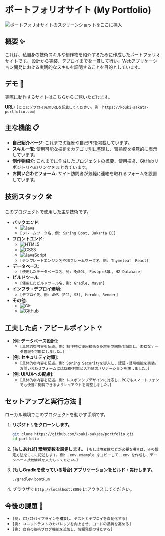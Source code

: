 # ポートフォリオサイト (My Portfolio)

![ポートフォリオサイトのスクリーンショットをここに挿入](ここに画像のURLやパスを記載)

## 概要 ✨

これは、私自身の技術スキルや制作物を紹介するために作成したポートフォリオサイトです。
設計から実装、デプロイまでを一貫して行い、Webアプリケーション開発における実践的なスキルを証明することを目的としています。

## デモ 🚀

実際に動作するサイトはこちらからご覧いただけます。

**URL:** `[ここにデプロイ先のURLを記載してください。例: https://kouki-sakata-portfolio.com]`

## 主な機能 📋

*   **自己紹介ページ**: これまでの経歴や自己PRを掲載しています。
*   **スキル一覧**: 使用可能な技術をカテゴリ別に整理し、習熟度を視覚的に表示しています。
*   **制作物紹介**: これまでに作成したプロジェクトの概要、使用技術、GitHubリポジトリへのリンクをまとめています。
*   **お問い合わせフォーム**: サイト訪問者が気軽に連絡を取れるフォームを設置しています。

## 技術スタック 🛠️

このプロジェクトで使用した主な技術です。

*   **バックエンド**:
    *   ![Java](https://img.shields.io/badge/Java-ED8B00?style=for-the-badge&logo=java&logoColor=white)
    *   `[フレームワーク名、例: Spring Boot, Jakarta EE]`
*   **フロントエンド**:
    *   ![HTML5](https://img.shields.io/badge/HTML5-E34F26?style=for-the-badge&logo=html5&logoColor=white)
    *   ![CSS3](https://img.shields.io/badge/CSS3-1572B6?style=for-the-badge&logo=css3&logoColor=white)
    *   ![JavaScript](https://img.shields.io/badge/JavaScript-F7DF1E?style=for-the-badge&logo=javascript&logoColor=black)
    *   `[テンプレートエンジン名やJSフレームワーク名、例: Thymeleaf, React]`
*   **データベース**:
    *   `[使用したデータベース名、例: MySQL, PostgreSQL, H2 Database]`
*   **ビルドツール**:
    *   `[使用したビルドツール名、例: Gradle, Maven]`
*   **インフラ・デプロイ環境**:
    *   `[デプロイ先、例: AWS (EC2, S3), Heroku, Render]`
*   **その他**:
    *   ![Git](https://img.shields.io/badge/Git-F05032?style=for-the-badge&logo=git&logoColor=white)
    *   ![GitHub](https://img.shields.io/badge/GitHub-181717?style=for-the-badge&logo=github&logoColor=white)

## 工夫した点・アピールポイント 💡

*   **[例: データベース設計]**:
    *   `[具体的な内容を記述。例: 制作物と使用技術を多対多の関係で設計し、柔軟なデータ管理を可能にしました。]`
*   **[例: セキュリティ対策]**:
    *   `[具体的な内容を記述。例: Spring Securityを導入し、認証・認可機能を実装。お問い合わせフォームにはCSRF対策と入力値のバリデーションを施しました。]`
*   **[例: UI/UXへの配慮]**:
    *   `[具体的な内容を記述。例: レスポンシブデザインに対応し、PCでもスマートフォンでも快適に閲覧できるようレイアウトを調整しました。]`

## セットアップと実行方法 🏁

ローカル環境でこのプロジェクトを動かす手順です。

1.  **リポジトリをクローンします。**
    ```bash
    git clone https://github.com/kouki-sakata/portfolio.git
    cd portfolio
    ```

2.  **[もしあれば] 環境変数を設定します。**
    `[もし環境変数などが必要な場合は、その設定方法をここに記述します。例: .env.example をコピーして .env を作成し、データベース接続情報を入力してください。]`

3.  **[もしGradleを使っている場合] アプリケーションをビルド・実行します。**
    ```bash
    ./gradlew bootRun
    ```

4.  ブラウザで `http://localhost:8080` にアクセスしてください。

## 今後の課題 📝

*   `[例: CI/CDパイプラインを構築し、テストとデプロイを自動化する]`
*   `[例: ユニットテストのカバレッジを向上させ、コードの品質を高める]`
*   `[例: 自身の技術ブログ機能を追加し、情報発信の場とする]`
